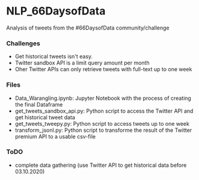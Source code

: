 # NLP_66DaysofData
Analysis of tweets from the #66DaysofData community/challenge

### Challenges
- Get historical tweets isn't easy. 
- Twitter sandbox API is a limit query amount per month
- Oher Twitter APIs can only retrieve tweets with full-text up to one week

### Files
- Data_Warangling.ipynb: Jupyter Notebook with the process of creating the final Dataframe
- get_tweets_sandbox_api.py: Python script to access the Twitter API and get historical tweet data
- get_tweets_tweepy.py: Python script to access tweets up to one week
- transform_jsonl.py: Python script to transforme the result of the Twitter premium API to a usable csv-file

### ToDO
- complete data gathering (use Twitter API to get historical data before 03.10.2020)
